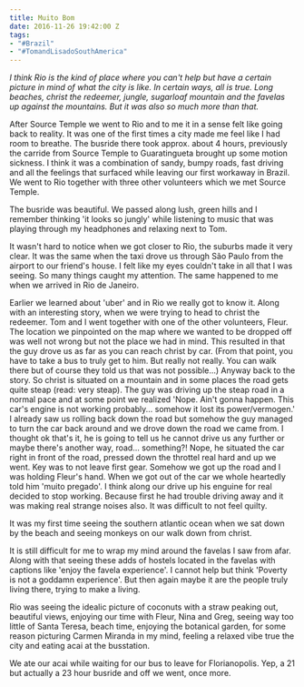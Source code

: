```yaml
---
title: Muito Bom
date: 2016-11-26 19:42:00 Z
tags:
- "#Brazil"
- "#TomandLisadoSouthAmerica"
---
```


*I think Rio is the kind of place where you can't help but have a certain picture in mind of what the city is like. In certain ways, all is true. Long beaches, christ the redeemer, jungle, sugarloaf mountain and the favelas up against the mountains. But it was also so much more than that.*

After Source Temple we went to Rio and to me it in a sense felt like going back to reality. It was one of the first times a city made me feel like I had room to breathe. The busride there took approx. about 4 hours, previously the carride from Source Temple to Guaratingueta brought up some motion sickness. I think it was a combination of sandy, bumpy roads, fast driving and all the feelings that surfaced while leaving our first workaway in Brazil. We went to Rio together with three other volunteers which we met Source Temple.

The busride was beautiful. We passed along lush, green hills and I remember thinking 'it looks so jungly' while listening to music that was playing through my headphones and relaxing next to Tom. 

It wasn't hard to notice when we got closer to Rio, the suburbs made it very clear. It was the same when the taxi drove us through São Paulo from the airport to our friend's house. I felt like my eyes couldn't take in all that I was seeing. So many things caught my attention. The same happened to me when we arrived in Rio de Janeiro. 

Earlier we learned about 'uber' and in Rio we really got to know it. Along with an interesting story, when we were trying to head to christ the redeemer. Tom and I went together with one of the other volunteers, Fleur. The location we pinpointed on the map where we wanted to be dropped off was well not wrong but not the place we had in mind. This resulted in that the guy drove us as far as you can reach christ by car. (From that point, you have to take a bus to truly get to him. But really not really. You can walk there but of course they told us that was not possible...) Anyway back to the story. So christ is situated on a mountain and in some places the road gets quite steap (read: very steap). The guy was driving up the steap road in a normal pace and at some point we realized 'Nope. Ain't gonna happen. This car's engine is not working probably... somehow it lost its power/vermogen.' I already saw us rolling back down the road but somehow the guy managed to turn the car back around and we drove down the road we came from. I thought ok that's it, he is going to tell us he cannot drive us any further or maybe there's another way, road... something?! Nope, he situated the car right in front of the road, pressed down the throttel real hard and up we went. Key was to not leave first gear. Somehow we got up the road and I was holding Fleur's hand. When we got out of the car we whole heartedly told him 'muito pregado'. I think along our drive up his enguine for real decided to stop working. Because first he had trouble driving away and it was making real strange noises also. It was difficult to not feel quilty. 

It was my first time seeing the southern atlantic ocean when we sat down by the beach and seeing monkeys on our walk down from christ. 

It is still difficult for me to wrap my mind around the favelas I saw from afar. Along with that seeing these adds of hostels located in the favelas with captions like 'enjoy the favela experience'. I cannot help but think 'Poverty is not a goddamn experience'. But then again maybe it are the people truly living there, trying to make a living. 

Rio was seeing the idealic picture of coconuts with a straw peaking out, beautiful views, enjoying our time with Fleur, Nina and Greg, seeing way too little  of Santa Teresa, beach time, enjoying the botanical garden, for some reason picturing Carmen Miranda in my mind, feeling a relaxed vibe true the city and eating acai at the busstation. 

We ate our acai while waiting for our bus to leave for Florianopolis. Yep, a 21 but actually a 23 hour busride and off we went, once more.